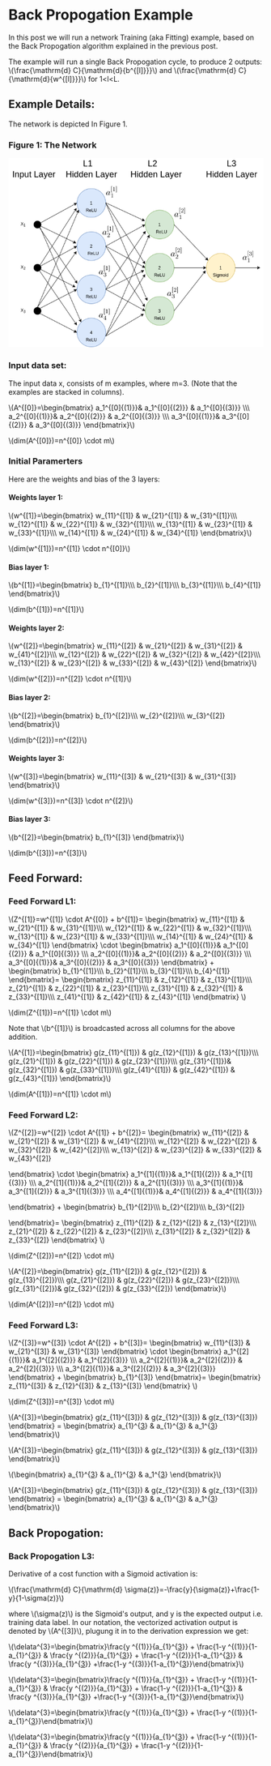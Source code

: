 # Back Propogation Example
In this post we will run a network Training (aka Fitting) example, based on the Back Propogation algorithm explained in the previous post.

The example will run a single Back Propogation cycle, to produce 2 outputs: \\(\frac{\mathrm{d} C}{\mathrm{d}{b^{[l]}}}\\) and \\(\frac{\mathrm{d} C}{\mathrm{d}{w^{[l]}}}\\) for 1<l<L.

## Example Details:

The network is depicted In Figure 1.

### Figure 1: The Network
![](../assets/images/neural-networks/deep-neural-network-fw-bw-example.png)

### Input data set:
The input data x, consists of m examples, where m=3. (Note that the examples are stacked in columns).

\\(A^{[0]}=\begin{bmatrix}
a_1^{[0]{(1)}}& a_1^{[0]{(2)}} & a_1^{[0]{(3)}} \\\\\\
a_2^{[0]{(1)}}& a_2^{[0]{(2)}} & a_2^{[0]{(3)}} \\\\\\
a_3^{[0]{(1)}}& a_3^{[0]{(2)}} & a_3^{[0]{(3)}}
\end{bmatrix}\\)

\\(dim(A^{[0]})=n^{[0]} \cdot m\\)

### Initial Paramerters

Here are the weights and bias of the 3 layers:

#### Weights layer 1:

\\(w^{[1]}=\begin{bmatrix}
w_{11}^{[1]} & w_{21}^{[1]} & w_{31}^{[1]}\\\\\\
w_{12}^{[1]} & w_{22}^{[1]} & w_{32}^{[1]}\\\\\\
w_{13}^{[1]} & w_{23}^{[1]} & w_{33}^{[1]}\\\\\\
w_{14}^{[1]} & w_{24}^{[1]} & w_{34}^{[1]}
\end{bmatrix}\\)

\\(dim(w^{[1]})=n^{[1]} \cdot n^{[0]}\\)


#### Bias layer 1:


\\(b^{[1]}=\begin{bmatrix}
b_{1}^{[1]}\\\\\\
b_{2}^{[1]}\\\\\\
b_{3}^{[1]}\\\\\\
b_{4}^{[1]}
\end{bmatrix}\\)

\\(dim(b^{[1]})=n^{[1]}\\)


#### Weights layer 2:

\\(w^{[2]}=\begin{bmatrix}
w_{11}^{[2]} & w_{21}^{[2]} & w_{31}^{[2]} & w_{41}^{[2]}\\\\\\
w_{12}^{[2]} & w_{22}^{[2]} & w_{32}^{[2]} & w_{42}^{[2]}\\\\\\
w_{13}^{[2]} & w_{23}^{[2]} & w_{33}^{[2]} & w_{43}^{[2]}
\end{bmatrix}\\)

\\(dim(w^{[2]})=n^{[2]} \cdot n^{[1]}\\)

#### Bias layer 2:


\\(b^{[2]}=\begin{bmatrix}
b_{1}^{[2]}\\\\\\ 
w_{2}^{[2]}\\\\\\
w_{3}^{[2]} 
\end{bmatrix}\\)

\\(dim(b^{[2]})=n^{[2]}\\)


#### Weights layer 3:

\\(w^{[3]}=\begin{bmatrix}
w_{11}^{[3]} & w_{21}^{[3]} & w_{31}^{[3]}
\end{bmatrix}\\)

\\(dim(w^{[3]})=n^{[3]} \cdot n^{[2]}\\)

#### Bias layer 3:


\\(b^{[2]}=\begin{bmatrix}
b_{1}^{[3]}
\end{bmatrix}\\)

\\(dim(b^{[3]})=n^{[3]}\\)


## Feed Forward:

### Feed Forward L1:

\\(Z^{[1]}=w^{[1]} \cdot A^{[0]} + b^{[1]}= \begin{bmatrix}
w_{11}^{[1]} & w_{21}^{[1]} & w_{31}^{[1]}\\\\\\
w_{12}^{[1]} & w_{22}^{[1]} & w_{32}^{[1]}\\\\\\
w_{13}^{[1]} & w_{23}^{[1]} & w_{33}^{[1]}\\\\\\
w_{14}^{[1]} & w_{24}^{[1]} & w_{34}^{[1]}
\end{bmatrix} \cdot 
\begin{bmatrix}
a_1^{[0]{(1)}}& a_1^{[0]{(2)}} & a_1^{[0]{(3)}} \\\\\\
a_2^{[0]{(1)}}& a_2^{[0]{(2)}} & a_2^{[0]{(3)}} \\\\\\
a_3^{[0]{(1)}}& a_3^{[0]{(2)}} & a_3^{[0]{(3)}}
\end{bmatrix} + 
\begin{bmatrix}
b_{1}^{[1]}\\\\\\
b_{2}^{[1]}\\\\\\
b_{3}^{[1]}\\\\\\
b_{4}^{[1]}
\end{bmatrix}=
\begin{bmatrix}
z_{11}^{[1]} & z_{12}^{[1]} & z_{13}^{[1]}\\\\\\
z_{21}^{[1]} & z_{22}^{[1]} & z_{23}^{[1]}\\\\\\
z_{31}^{[1]} & z_{32}^{[1]} & z_{33}^{[1]}\\\\\\
z_{41}^{[1]} & z_{42}^{[1]} & z_{43}^{[1]}
\end{bmatrix}
\\)

\\(dim(Z^{[1]})=n^{[1]} \cdot m\\)

Note that \\(b^{[1]}\\) is broadcasted across all columns for the above addition.

\\(A^{[1]}=\begin{bmatrix}
g(z_{11}^{[1]}) & g(z_{12}^{[1]}) & g(z_{13}^{[1]})\\\\\\
g(z_{21}^{[1]}) & g(z_{22}^{[1]}) & g(z_{23}^{[1]})\\\\\\
g(z_{31}^{[1]})& g(z_{32}^{[1]}) & g(z_{33}^{[1]})\\\\\\
g(z_{41}^{[1]}) & g(z_{42}^{[1]}) & g(z_{43}^{[1]})
\end{bmatrix}\\)

\\(dim(A^{[1]})=n^{[1]} \cdot m\\)

### Feed Forward L2:


\\(Z^{[2]}=w^{[2]} \cdot A^{[1]} + b^{[2]}= \begin{bmatrix}
w_{11}^{[2]} & w_{21}^{[2]} & w_{31}^{[2]} & w_{41}^{[2]}\\\\\\
w_{12}^{[2]} & w_{22}^{[2]} & w_{32}^{[2]} & w_{42}^{[2]}\\\\\\
w_{13}^{[2]} & w_{23}^{[2]} & w_{33}^{[2]} & w_{43}^{[2]}

\end{bmatrix} \cdot 
\begin{bmatrix}
a_1^{[1]{(1)}}& a_1^{[1]{(2)}} & a_1^{[1]{(3)}} \\\\\\
a_2^{[1]{(1)}}& a_2^{[1]{(2)}} & a_2^{[1]{(3)}} \\\\\\
a_3^{[1]{(1)}}& a_3^{[1]{(2)}} & a_3^{[1]{(3)}} \\\\\\
a_4^{[1]{(1)}}& a_4^{[1]{(2)}} & a_4^{[1]{(3)}}

\end{bmatrix} + 
\begin{bmatrix}
b_{1}^{[2]}\\\\\\
b_{2}^{[2]}\\\\\\
b_{3}^{[2]}

\end{bmatrix}=
\begin{bmatrix}
z_{11}^{[2]} & z_{12}^{[2]} & z_{13}^{[2]}\\\\\\
z_{21}^{[2]} & z_{22}^{[2]} & z_{23}^{[2]}\\\\\\
z_{31}^{[2]} & z_{32}^{[2]} & z_{33}^{[2]}
\end{bmatrix}
\\)

\\(dim(Z^{[2]})=n^{[2]} \cdot m\\)


\\(A^{[2]}=\begin{bmatrix}
g(z_{11}^{[2]}) & g(z_{12}^{[2]}) & g(z_{13}^{[2]})\\\\\\
g(z_{21}^{[2]}) & g(z_{22}^{[2]}) & g(z_{23}^{[2]})\\\\\\
g(z_{31}^{[2]})& g(z_{32}^{[2]}) & g(z_{33}^{[2]})
\end{bmatrix}\\)

\\(dim(A^{[2]})=n^{[2]} \cdot m\\)

### Feed Forward L3:


\\(Z^{[3]}=w^{[3]} \cdot A^{[2]} + b^{[3]}= \begin{bmatrix}
w_{11}^{[3]} & w_{21}^{[3]} & w_{31}^{[3]}
\end{bmatrix} \cdot
\begin{bmatrix}
a_1^{[2]{(1)}}& a_1^{[2]{(2)}} & a_1^{[2]{(3)}} \\\\\\
a_2^{[2]{(1)}}& a_2^{[2]{(2)}} & a_2^{[2]{(3)}} \\\\\\
a_3^{[2]{(1)}}& a_3^{[2]{(2)}} & a_3^{[2]{(3)}}
\end{bmatrix} + 
\begin{bmatrix}
b_{1}^{[3]}
\end{bmatrix}=
\begin{bmatrix}
z_{11}^{[3]} & z_{12}^{[3]} & z_{13}^{[3]}
\end{bmatrix}
\\)

\\(dim(Z^{[3]})=n^{[3]} \cdot m\\)

\\(A^{[3]}=\begin{bmatrix}
g(z_{11}^{[3]}) & g(z_{12}^{[3]}) & g(z_{13}^{[3]})
\end{bmatrix} = \begin{bmatrix}
a_{1}^{[3](1)} & a_{1}^{[3](2)} & a_1^{[3](3)}
\end{bmatrix}\\)

\\(A^{[3]}=\begin{bmatrix}
g(z_{11}^{[3]}) & g(z_{12}^{[3]}) & g(z_{13}^{[3]})
\end{bmatrix}\\)

\\(\begin{bmatrix}
a_{1}^{[3](1)} & a_{1}^{[3](2)} & a_1^{[3](3)}
\end{bmatrix}\\)

\\(A^{[3]}=\begin{bmatrix}
g(z_{11}^{[3]}) & g(z_{12}^{[3]}) & g(z_{13}^{[3]})
\end{bmatrix} = \begin{bmatrix}
a_{1}^{[3](1)} & a_{1}^{[3](2)} & a_1^{[3](3)}
\end{bmatrix}\\)


## Back Propogation:

### Back Propogation L3:

Derivative of a cost function with a Sigmoid activation is:

\\(\frac{\mathrm{d} C}{\mathrm{d} \sigma(z)}=-\frac{y}{\sigma(z)}+\frac{1-y}{1-\sigma(z)}\\)

where \\(\sigma(z)\\) is the Sigmoid's output, and y is the expected output i.e. training data label. In our notation, the vectorized activation output is denoted by \\(A^{[3]}\\), plugung it in to the derivation expression we get:

\\(\delata^{3}=\begin{bmatrix}\frac{y ^{(1)}}{a_{1}^{[3](1)}} + \frac{1-y ^{(1)}}{1-a_{1}^{[3](1)}} & \frac{y ^{(2)}}{a_{1}^{[3](2)}} + \frac{1-y ^{(2)}}{1-a_{1}^{[3](2)}} & \frac{y ^{(3)}}{a_{1}^{[3](3)}} +\frac{1-y ^{(3)}}{1-a_{1}^{[3](3)}}\end{bmatrix}\\)


\\(\delata^{3}=\begin{bmatrix}\frac{y ^{(1)}}{a_{1}^{[3](1)}} + \frac{1-y ^{(1)}}{1-a_{1}^{[3](1)}} & \frac{y ^{(2)}}{a_{1}^{[3](2)}} + \frac{1-y ^{(2)}}{1-a_{1}^{[3](2)}} & \frac{y ^{(3)}}{a_{1}^{[3](3)}} +\frac{1-y ^{(3)}}{1-a_{1}^{[3](3)}}\end{bmatrix}\\)

\\(\delata^{3}=\begin{bmatrix}\frac{y ^{(1)}}{a_{1}^{[3](1)}} + \frac{1-y ^{(1)}}{1-a_{1}^{[3](1)}}\end{bmatrix}\\)

\\(\delata^{3}=\begin{bmatrix}\frac{y ^{(1)}}{a_{1}^{[3](1)}} + \frac{1-y ^{(1)}}{1-a_{1}^{[3](1)}} & \frac{y ^{(2)}}{a_{1}^{[3](2)}} + \frac{1-y ^{(2)}}{1-a_{1}^{[3](2)}}\end{bmatrix}\\)





